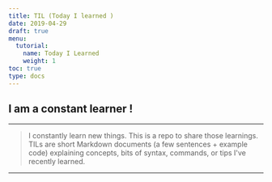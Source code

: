```yaml
---
title: TIL (Today I learned )
date: 2019-04-29
draft: true
menu:
  tutorial:
    name: Today I Learned
    weight: 1
toc: true
type: docs
---
```


##  I am a constant learner !

----

> I constantly learn new things. This is a repo to share those learnings. TILs are short Markdown documents (a few sentences + example code) explaining concepts, bits of syntax, commands, or tips I've recently learned.

----

